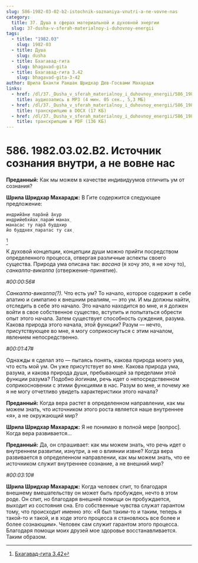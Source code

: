 ```yaml
---
slug: 586-1982-03-02-b2-istochnik-soznaniya-vnutri-a-ne-vovne-nas
category:
  title: 37. Душа в сферах материальной и духовной энергии
  slug: 37-dusha-v-sferah-materialnoy-i-duhovnoy-energii
tags:
  - title: "1982.03"
    slug: 1982-03
  - title: Душа
    slug: dusha
  - title: Бхагавад-гита
    slug: bhagavad-gita
  - title: Бхагавад-гита 3.42
    slug: bhagavad-gita-3-42
author: Шрила Бхакти Ракшак Шридхар Дев-Госвами Махарадж
links:
  - href: /dl/37._Dusha_v_sferah_materialnoy_i_duhovnoy_energii/586_1982.03.02.B2_SridharMj_Istochnik_soznanija_vnutri_a_ne_vovne_nas.mp3
    title: аудиозапись в MP3 (4 мин. 05 сек., 5,3 МБ)
  - href: /dl/37._Dusha_v_sferah_materialnoy_i_duhovnoy_energii/586_1982.03.02.B2_SridharMj_Istochnik_soznanija_vnutri_a_ne_vovne_nas.docx
    title: транскрипцию в DOCX (17 КБ)
  - href: /dl/37._Dusha_v_sferah_materialnoy_i_duhovnoy_energii/586_1982.03.02.B2_SridharMj_Istochnik_soznanija_vnutri_a_ne_vovne_nas.pdf
    title: транскрипцию в PDF (136 КБ)
---
```


# 586. 1982.03.02.B2. Источник сознания внутри, а не вовне нас

**Преданный:** Как мы можем в качестве индивидуумов отличить ум от сознания?

**Шрила Шридхар Махарадж:** В Гите содержится следующее предложение:

    индрийа̄н̣и пара̄н̣й а̄хур
    индрийебхйах̣ парам́ манах̣
    манасас ту пара̄ буддхир
    йо буддхех̣ паратас ту сах̣
[^_ftn1]

К духовой концепции, концепции души можно прийти посредством определенного процесса, отвергая различные аспекты своего существа. Природа ума описана так: *васана* (я хочу это, я не хочу то), *санкалпа-викалпа* (отвержение-принятие).

*#00:00:56#*

*Санкалпа-викалпа(?).* Что есть ум? То начало, которое содержит в себе апатию и симпатию к внешним реалиям, — это ум. И мы должны найти, отследить в себе это начало. Это начало находится во мне, и я должен войти в свое собственное существо, вступить и попытаться обрести опыт этого начала. Затем существует способность суждения, разума. Какова природа этого начала, этой функции? Разум — нечто, присутствующее во мне, я могу соприкоснуться с этим началом, явлением непосредственно.

*#00:01:47#*

Однажды я сделал это — пытаясь понять, какова природа моего ума, что есть мой ум. Он уже присутствует во мне. Какова природа ума, разума, и какова природа души, пребывающей за пределами этой функции разума? Подобно йогинам, речь идет о непосредственном соприкосновении с этими функциями в нас. Разум во мне, и почему же я не могу отчетливо увидеть характеристики этого начала?

**Преданный:** Когда вера растет в определенном направлении, как мы можем знать, что источником этого роста является наше внутреннее «я», а не окружающий мир?

**Шрила Шридхар Махарадж:** Я не понимаю в полной мере [вопрос]. Когда вера развивается…

**Преданный:** Да, он спрашивает: как мы можем знать, что речь идет о внутреннем развитии, изнутри, а не о влиянии извне? Когда вера развивается в определенном направлении, как мы можем знать, что ее источником служит внутреннее сознание, а не внешний мир?

*#00:03:10#*

**Шрила Шридхар Махарадж:** Когда человек спит, то благодаря внешнему вмешательству он может быть пробужден, нечто в этом роде. Он спит, но благодаря внешней помощи он пробуждается, выходит из состояния сна. Его собственные чувства служат гарантом тому, что происходит именно это: «Я был таким-то и таким, теперь я такой-то и такой, и в ходе этого процесса я становлюсь все более и более сознающим». Человек сам служит гарантом этого процесса. Благодаря помощи моих друзей мое здоровье восстанавливается. Таким образом.



[^_ftn1]: [Бхагавад-гита 3.42](../notes/bhagavad-gita/bhagavad-gita-3-42.md)
